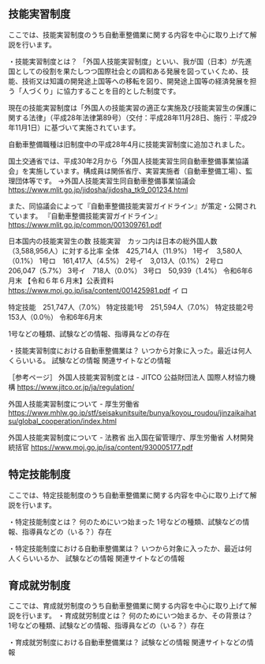 ## 技能実習制度
ここでは、技能実習制度のうち自動車整備業に関する内容を中心に取り上げて解説を行います。

・技能実習制度とは？
「外国人技能実習制度」といい、我が国（日本）が先進国としての役割を果たしつつ国際社会との調和ある発展を図っていくため、技能、技術又は知識の開発途上国等への移転を図り、開発途上国等の経済発展を担う「人づくり」に協力することを目的とした制度です。

現在の技能実習制度は「外国人の技能実習の適正な実施及び技能実習生の保護に関する法律」（平成28年法律第89号）（交付：平成28年11月28日、施行：平成29年11月1日）に基づいて実施されています。

自動車整備職種は旧制度中の平成28年4月に技能実習制度に追加されました。

国土交通省では、平成30年2月から「外国人技能実習生同自動車整備事業協議会」を実施しています。構成員は関係省庁、実習実施者（自動車整備工場）、監理団体等です。
→外国人技能実習生同自動車整備事業協議会
https://www.mlit.go.jp/jidosha/jidosha_tk9_001234.html

また、同協議会によって『自動車整備技能実習ガイドライン』が策定・公開されています。
『自動車整備技能実習ガイドライン』
https://www.mlit.go.jp/common/001309761.pdf

日本国内の技能実習生の数
技能実習　カッコ内は日本の総外国人数（3,588,956人）に対する比率
全体　425,714人（11.9%）
1号イ　3,580人（0.1%）
1号ロ　161,417人（4.5%）
2号イ　3,013人（0.1%）
2号ロ　206,047（5.7%）
3号イ　718人（0.0%）
3号ロ　50,939（1.4%）
令和6年6月末
【令和６年６月末】公表資料
https://www.moj.go.jp/isa/content/001425981.pdf
イ
ロ

特定技能　251,747人（7.0%）
特定技能1号　251,594人（7.0%）
特定技能2号　153人（0.0％）
令和6年6月末



1号などの種類、試験などの情報、指導員などの存在

・技能実習制度における自動車整備業は？
いつから対象に入った。最近は何人くらいいる。
試験などの情報
関連サイトなどの情報

［参考ページ］
外国人技能実習制度とは - JITCO 公益財団法人 国際人材協力機構
https://www.jitco.or.jp/ja/regulation/

外国人技能実習制度について - 厚生労働省
https://www.mhlw.go.jp/stf/seisakunitsuite/bunya/koyou_roudou/jinzaikaihatsu/global_cooperation/index.html

外国人技能実習制度について - 法務省 出入国在留管理庁、厚生労働省 人材開発統括官
https://www.moj.go.jp/isa/content/930005177.pdf

## 特定技能制度
ここでは、特定技能制度のうち自動車整備業に関する内容を中心に取り上げて解説を行います。

・特定技能制度とは？
何のためにいつ始まった
1号などの種類、試験などの情報、指導員などの（いる？）存在

・特定技能制度における自動車整備業は？
いつから対象に入ったか、最近は何人くらいいるか、
試験などの情報
関連サイトなどの情報

## 育成就労制度
ここでは、育成就労制度のうち自動車整備業に関する内容を中心に取り上げて解説を行います。
・育成就労制度とは？
何のためにいつ始まるか、その背景は？
1号などの種類、試験などの情報、指導員などの（いる？）存在

・育成就労制度における自動車整備業は？
試験などの情報
関連サイトなどの情報